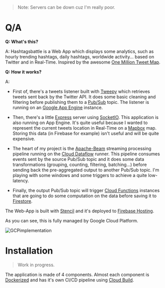 > Note: Servers can be down cuz I'm really poor.

# Q/A

**Q: What's this?**

A: Hashtagsbattle is a Web App which displays some analytics, such as hourly trending hashtags, daily hashtags, worldwide activity... based on Twitter and in Real-Time. Inspired by the awesome [One Million Tweet Map](https://onemilliontweetmap.com).

**Q: How it works?**

A: 

- First of, there's a tweets listener built with [Tweepy](https://tweepy.readthedocs.io) which retrieves tweets sent back by the Twitter API. It does some basic cleaning and filtering before publishing them to a [Pub/Sub](https://cloud.google.com/pubsub/docs/overview) topic. The listener is running on an [Google App Engine](https://cloud.google.com/appengine/) instance. 

- Then, there's a little [Express](https://expressjs.com/) server using [SocketIO](https://socket.io/). This application is also running on App Engine. It's quite useful because I wanted to represent the current tweets location in Real-Time on a [Mapbox](https://www.mapbox.com/) map. Storing this data (in Firebase for example) isn't useful and will be quite expensive. 

- The heart of my project is the [Apache-Beam](https://beam.apache.org/) streaming processing pipeline running on the [Cloud Dataflow](https://cloud.google.com/dataflow) runner. This pipeline consumes events sent by the source Pub/Sub topic and it does some data transformations (grouping, counting, filtering, batching...) before sending back the pre-aggregated output to another Pub/Sub topic. I'm playing with some windows and some triggers to achieve a quite low-latency.

- Finally, the output Pub/Sub topic will trigger [Cloud Functions](https://cloud.google.com/functions/) instances that are going to do some computation on the data before saving it to [Firestore](https://firebase.google.com/docs/firestore).

The Web-App is built with [Stencil](https://stenciljs.com/) and it's deployed to [Firebase Hosting](https://firebase.google.com/docs/hosting).

As you can see, this is fully managed by Google Cloud Platform.

![GCPimplementation](https://camo.githubusercontent.com/112f0a46af60d9d806198e82ae58dde2ce145081/68747470733a2f2f692e696d6775722e636f6d2f4f4d7744307a592e706e67)


# Installation

> Work in progress.

The application is made of 4 components. Almost each component is [Dockerized](https://www.docker.com/) and has it's own CI/CD pipeline using [Cloud Build](https://cloud.google.com/cloud-build). 
